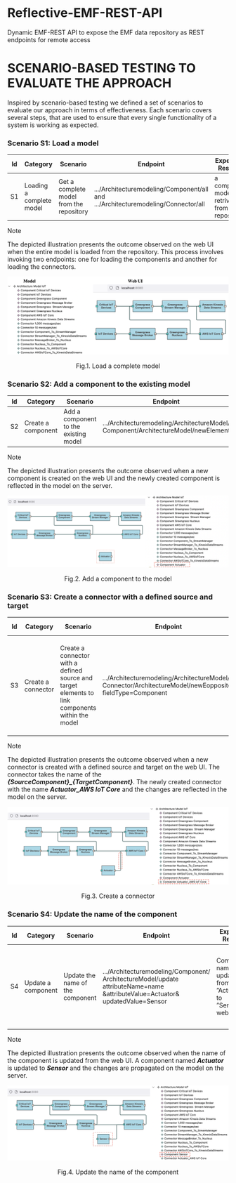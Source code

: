 # Reflective-EMF-REST-API
Dynamic EMF-REST API to expose the EMF data repository as REST endpoints for remote access

# SCENARIO-BASED TESTING TO EVALUATE THE APPROACH
Inspired by scenario-based testing we defined a set of scenarios to evaluate our approach in terms of effectiveness.
Each scenario covers several steps, that are used to ensure that every single functionality of a system is working as expected.
### Scenario S1: Load a model

| Id| Category| Scenario| Endpoint| Expected Results| Observed Results|
| -------------| ------------- | ------------- | ------------- | ------------- |------------- |
| S1 | Loading a complete model| Get a complete model from the repository  | .../Architecturemodeling/Component/all and .../Architecturemodeling/Connector/all| a complete model is retrived from the repository | Retrieved model is diplayed in the web UI.



 
> [!NOTE]
> The depicted illustration presents the outcome observed on the web UI when the entire model is loaded from the repository. This process involves invoking two endpoints: one for loading the components and another for loading the connectors.

<img src="https://github.com/tuadiel6/Reflective-EMF-REST-API/blob/main/Figures/S1.png" >
<p align="center"> Fig.1. Load a complete model</p>

### Scenario S2: Add a component to the existing model

| Id| Category| Scenario| Endpoint| Expected Results| Observed Results|
| -------------| ------------- | ------------- | ------------- | ------------- |------------- |
| S2 | Create a component | Add a component to the existing model  | .../Architecturemodeling/ArchitectureModel/ Component/ArchitectureModel/newElement| A new component is added to the existing model ”ArchitecturalModel.xmi” | The newly created component is reflected in the ArchitecturalModel.xmi on the server

> [!NOTE]
> The depicted illustration presents the outcome observed when a new component is created on the web UI and the newly created component is reflected in the model on the server. 
<img src="https://github.com/tuadiel6/Reflective-EMF-REST-API/blob/main/Figures/S2.png" >
<p align="center"> Fig.2. Add a component to the model</p>

### Scenario S3: Create a connector with a defined source and target

| Id| Category| Scenario| Endpoint| Expected Results| Observed Results|
| -------------| ------------- | ------------- | ------------- | ------------- |------------- |
| S3 | Create a connector | Create a connector with a defined source and target elements to link components within the model  | .../Architecturemodeling/ArchitectureModel/ Connector/ArchitectureModel/newEopposite? fieldType=Component| A new connector is created via web UI and links components within the model server | A connector is created through the web UI, and the connection between components is observed on both the web UI and the model server

> [!NOTE]
> The depicted illustration presents the outcome observed when a new connector is created with a defined source and target on the web UI. The connector takes the name of the ***{SourceComponent}_{TargetComponent}***. The newly created connector with the name ***Actuator_AWS IoT Core*** and the changes are reflected in the model on the server. 
<img src="https://github.com/tuadiel6/Reflective-EMF-REST-API/blob/main/Figures/S3.png" >
<p align="center"> Fig.3. Create a connector</p>

### Scenario S4: Update the name of the component

| Id| Category| Scenario| Endpoint| Expected Results| Observed Results|
| -------------| ------------- | ------------- | ------------- | ------------- |------------- |
| S4 | Update a component | Update the name of the component  | .../Architecturemodeling/Component/ ArchitectureModel/update attributeName=name &attributeValue=Actuator& updatedValue=Sensor| Component name is updated from ”Actuator” to ”Sensor”via web UI | The component’s name is modified via web UI and the changes are subsequently reflected in the model server

> [!NOTE]
> The depicted illustration presents the outcome observed when the name of the component is updated from the web UI. A component named ***Actuator*** is updated to ***Sensor*** and the changes are propagated on the model on the server. 
<img src="https://github.com/tuadiel6/Reflective-EMF-REST-API/blob/main/Figures/S4.png" >
<p align="center"> Fig.4. Update the name of the component</p>

